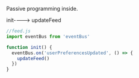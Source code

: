 Passive programming inside.


init---->   updateFeed


```js
//feed.js
import eventBus from 'eventBus'

function init() {
  eventBus.on('userPreferencesUpdated', () => {
    updateFeed()
  })
}
```
